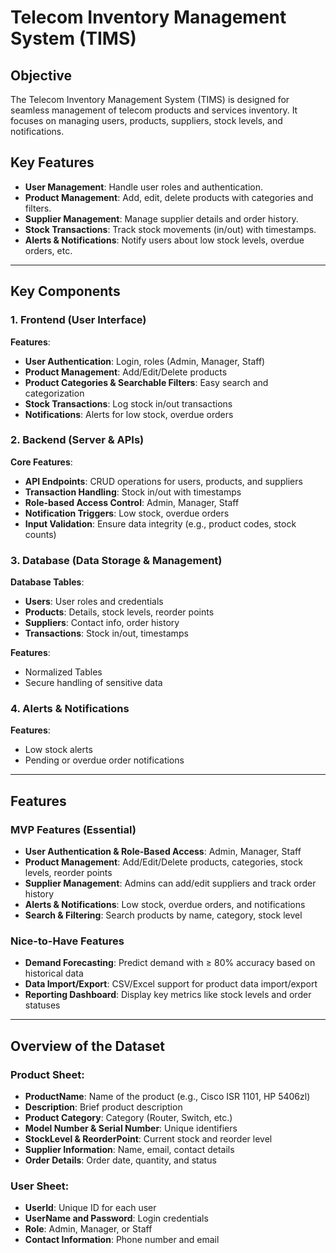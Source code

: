# Telecom Inventory Management System (TIMS)

## Objective
The Telecom Inventory Management System (TIMS) is designed for seamless management of telecom products and services inventory. It focuses on managing users, products, suppliers, stock levels, and notifications.

## Key Features
- **User Management**: Handle user roles and authentication.
- **Product Management**: Add, edit, delete products with categories and filters.
- **Supplier Management**: Manage supplier details and order history.
- **Stock Transactions**: Track stock movements (in/out) with timestamps.
- **Alerts & Notifications**: Notify users about low stock levels, overdue orders, etc.

---

## Key Components

### 1. **Frontend (User Interface)**

**Features**:
- **User Authentication**: Login, roles (Admin, Manager, Staff)
- **Product Management**: Add/Edit/Delete products
- **Product Categories & Searchable Filters**: Easy search and categorization
- **Stock Transactions**: Log stock in/out transactions
- **Notifications**: Alerts for low stock, overdue orders


### 2. **Backend (Server & APIs)**

**Core Features**:
- **API Endpoints**: CRUD operations for users, products, and suppliers
- **Transaction Handling**: Stock in/out with timestamps
- **Role-based Access Control**: Admin, Manager, Staff
- **Notification Triggers**: Low stock, overdue orders
- **Input Validation**: Ensure data integrity (e.g., product codes, stock counts)


### 3. **Database (Data Storage & Management)**

**Database Tables**:
- **Users**: User roles and credentials
- **Products**: Details, stock levels, reorder points
- **Suppliers**: Contact info, order history
- **Transactions**: Stock in/out, timestamps

**Features**:
- Normalized Tables
- Secure handling of sensitive data


### 4. **Alerts & Notifications**

**Features**:
- Low stock alerts
- Pending or overdue order notifications

---

## Features

### MVP Features (Essential)
- **User Authentication & Role-Based Access**: Admin, Manager, Staff
- **Product Management**: Add/Edit/Delete products, categories, stock levels, reorder points
- **Supplier Management**: Admins can add/edit suppliers and track order history
- **Alerts & Notifications**: Low stock, overdue orders, and notifications
- **Search & Filtering**: Search products by name, category, stock level

### Nice-to-Have Features
- **Demand Forecasting**: Predict demand with ≥ 80% accuracy based on historical data
- **Data Import/Export**: CSV/Excel support for product data import/export
- **Reporting Dashboard**: Display key metrics like stock levels and order statuses

---

## Overview of the Dataset

### Product Sheet:
- **ProductName**: Name of the product (e.g., Cisco ISR 1101, HP 5406zl)
- **Description**: Brief product description
- **Product Category**: Category (Router, Switch, etc.)
- **Model Number & Serial Number**: Unique identifiers
- **StockLevel & ReorderPoint**: Current stock and reorder level
- **Supplier Information**: Name, email, contact details
- **Order Details**: Order date, quantity, and status

### User Sheet:
- **UserId**: Unique ID for each user
- **UserName and Password**: Login credentials
- **Role**: Admin, Manager, or Staff
- **Contact Information**: Phone number and email

